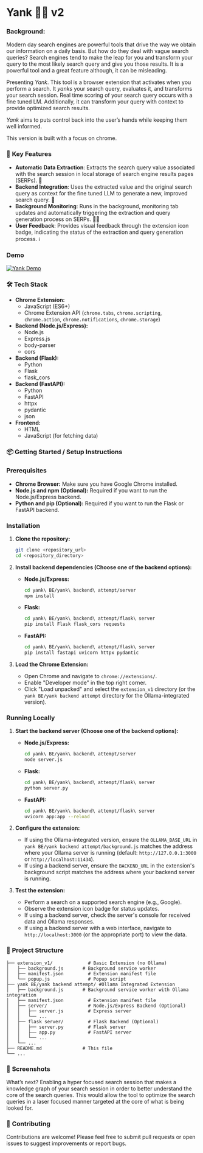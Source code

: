 # Yank 🧙‍♂️ v2

### **Background**:
Modern day search engines are powerful tools that drive the way we obtain our information on a daily basis. But how do they deal with vague search queries? Search engines tend to make the leap for you and transform your query to the most likely search query and give you those results. It is a powerful tool and a great feature although, it can be misleading. 

Presenting *Yank*. This tool is a browser extension that activates when you perform a search. It *yanks* your search query, evaluates it, and transforms your search session. Real time scoring of your search query occurs with a fine tuned LM. Additionally, it can transform your query with context to provide optimized search results. 

*Yank* aims to puts control back into the user’s hands while keeping them well informed.

This version is built with a focus on chrome.

### 🚀 **Key Features**

*   **Automatic Data Extraction**: Extracts the search query value associated with the search session in local storage of search engine results pages (SERPs). 🔑
*   **Backend Integration**: Uses the extracted value and the original search query as context for the fine tuned LLM to generate a new, improved search query. 🤖
*   **Background Monitoring**: Runs in the background, monitoring tab updates and automatically triggering the extraction and query generation process on SERPs. 🕵️‍♂️
*   **User Feedback**: Provides visual feedback through the extension icon badge, indicating the status of the extraction and query generation process. ℹ️

### Demo

[![Yank Demo](https://img.youtube.com/vi/CV8-LdcRF10/hqdefault.jpg)](https://www.youtube.com/watch?v=CV8-LdcRF10)

### 🛠️ **Tech Stack**

*   **Chrome Extension:**
    *   JavaScript (ES6+)
    *   Chrome Extension API (`chrome.tabs`, `chrome.scripting`, `chrome.action`, `chrome.notifications`, `chrome.storage`)
*   **Backend (Node.js/Express):**
    *   Node.js
    *   Express.js
    *   body-parser
    *   cors
*   **Backend (Flask):**
    *   Python
    *   Flask
    *   flask_cors
*   **Backend (FastAPI):**
    *   Python
    *   FastAPI
    *   httpx
    *   pydantic
    *   json
*   **Frontend:**
    *   HTML
    *   JavaScript (for fetching data)

### 📦 **Getting Started / Setup Instructions**

### Prerequisites

*   **Chrome Browser:**  Make sure you have Google Chrome installed.
*   **Node.js and npm (Optional):** Required if you want to run the Node.js/Express backend.
*   **Python and pip (Optional):** Required if you want to run the Flask or FastAPI backend.

### Installation

1.  **Clone the repository:**

    ```bash
    git clone <repository_url>
    cd <repository_directory>
    ```

2.  **Install backend dependencies (Choose one of the backend options):**

    *   **Node.js/Express:**

        ```bash
        cd yank\ BE/yank\ backend\ attempt/server
        npm install
        ```

    *   **Flask:**

        ```bash
        cd yank\ BE/yank\ backend\ attempt/flask\ server
        pip install Flask flask_cors requests
        ```
    *   **FastAPI:**
         ```bash
        cd yank\ BE/yank\ backend\ attempt/flask\ server
        pip install fastapi uvicorn httpx pydantic
        ```

3.  **Load the Chrome Extension:**

    *   Open Chrome and navigate to `chrome://extensions/`.
    *   Enable "Developer mode" in the top right corner.
    *   Click "Load unpacked" and select the `extension_v1` directory (or the `yank BE/yank backend attempt` directory for the Ollama-integrated version).

### Running Locally

1.  **Start the backend server (Choose one of the backend options):**

    *   **Node.js/Express:**

        ```bash
        cd yank\ BE/yank\ backend\ attempt/server
        node server.js
        ```

    *   **Flask:**

        ```bash
        cd yank\ BE/yank\ backend\ attempt/flask\ server
        python server.py
        ```
    *   **FastAPI:**
         ```bash
        cd yank\ BE/yank\ backend\ attempt/flask\ server
        uvicorn app:app --reload
        ```

2.  **Configure the extension:**

    *   If using the Ollama-integrated version, ensure the `OLLAMA_BASE_URL` in `yank BE/yank backend attempt/background.js` matches the address where your Ollama server is running (default: `http://127.0.0.1:3000` or `http://localhost:11434`).
    *   If using a backend server, ensure the `BACKEND_URL` in the extension's background script matches the address where your backend server is running.

3.  **Test the extension:**

    *   Perform a search on a supported search engine (e.g., Google).
    *   Observe the extension icon badge for status updates.
    *   If using a backend server, check the server's console for received data and Ollama responses.
    *   If using a backend server with a web interface, navigate to `http://localhost:3000` (or the appropriate port) to view the data.

### 📂 **Project Structure**

```
├── extension_v1/             # Basic Extension (no Ollama)
│   ├── background.js       # Background service worker
│   ├── manifest.json         # Extension manifest file
│   └── popup.js              # Popup script
├── yank BE/yank backend attempt/ #Ollama Integrated Extension
│   ├── background.js       # Background service worker with Ollama integration
│   ├── manifest.json         # Extension manifest file
│   ├── server/               # Node.js/Express Backend (Optional)
│   │   ├── server.js         # Express server
│   │   └── ...
│   ├── flask server/         # Flask Backend (Optional)
│   │   ├── server.py         # Flask server
│   │   ├── app.py            # FastAPI server
│   │   └── ...
│   └── ...
├── README.md               # This file
└── ...
```

### 📸 **Screenshots**




What’s next? Enabling a hyper focused search session that makes a knowledge graph of your search session in order to better understand the core of the search queries. This would allow the tool to optimize the search queries in a laser focused manner targeted at the core of what is being looked for.


### 🤝 **Contributing**

Contributions are welcome! Please feel free to submit pull requests or open issues to suggest improvements or report bugs.

<!-- 📬 **Contact**

If you have any questions or suggestions, please feel free to contact me at [your_email@example.com](mailto:your_email@example.com).

💖 **Thanks Message**

Thank you for checking out this project! I hope it helps you enhance your search experiences. -->
